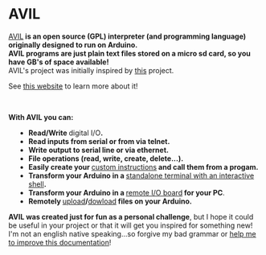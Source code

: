 # AVIL
<a href="http://avil.altervista.org/" title="AVIL" class="https">AVIL</a><b> is an open source (GPL) interpreter (and programming language) originally designed to run on Arduino.</b><br>
<b>AVIL programs are just plain text files stored on a micro sd card, so you have GB's of space available!</b><br>
AVIL's project was initially inspired by <a href="https://github.com/adamdunkels/ubasic" title="this" class="https">this</a> project.
</p>

See <a href="http://avil.altervista.org/">this website</a> to learn more about it!

<br>

<p>
<b>With  AVIL  you can:</b>
</p>

<p>
</p><ul style="padding-left: 30pt">
<li><b>Read/Write </b>digital I/O<b>.</b></li>
<li><b>Read inputs from serial or from via telnet.</b></li>
<li><b>Write output to serial line or via ethernet.</b></li>
<li><b>File operations (read, write, create, delete...).</b></li>
<li><b>Easily create your </b><a href="http://avil.altervista.org/index/5_How-to's/5.1_add_a_custom_function_to_AVIL_in_5_steps.html" title="custom instructions" class="page">custom instructions</a><b> and call them from a progam.</b></li>
<li><b>Transform your Arduino in a </b><a href="http://avil.altervista.org/index/4_Examples/4.1_AVIL_shell.html" title="standalone terminal with an interactive shell" class="page">standalone terminal with an interactive shell</a><b>.</b> </li>
<li><b>Transform your Arduino in a </b><a href="http://avil.altervista.org/index/4_Examples/4.1_AVIL_shell/remote_digital_IO_from_bash_script.html" title="remote I/O board" class="page">remote I/O board</a><b> for your PC</b>.</li>
<li><b>Remotely </b><a href="http://avil.altervista.org/index/4_Examples/4.1_AVIL_shell/upload_files.html" title="upload" class="page">upload</a><b>/</b><a href=http://avil.altervista.org/index/4_Examples/4.1_AVIL_shell/download_files.html" title="dowload" class="page">dowload</a><b> files on your Arduino.</b></li>
</ul>
<p></p>

<p>
<b>AVIL was created just for fun as a personal challenge</b>, but I hope it could be useful in your project or that it will get you inspired for something new!<br>
I'm not an english native speaking...so forgive my bad grammar or <a href="http://avil.altervista.org/index/6_Support_&_Contacts.html" title="help me to improve this documentation" class="page">help me to improve this documentation</a>!
</p>

